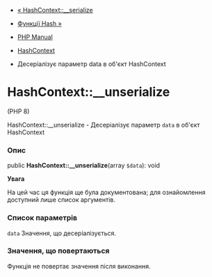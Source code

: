 - [« HashContext::\_\_serialize](hashcontext.serialize.md)
- [Функції Hash »](ref.hash.md)

- [PHP Manual](index.md)
- [HashContext](class.hashcontext.md)
- Десеріалізує параметр data в об'єкт HashContext

# HashContext::\_\_unserialize

(PHP 8)

HashContext::\_\_unserialize - Десеріалізує параметр `data` в об'єкт
HashContext

### Опис

public **HashContext::\_\_unserialize**(array `$data`): void

**Увага**

На цей час ця функція ще була документована; для
ознайомлення доступний лише список аргументів.

### Список параметрів

`data`
Значення, що десеріалізується.

### Значення, що повертаються

Функція не повертає значення після виконання.

